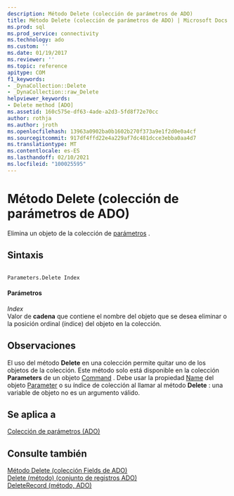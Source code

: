 ```yaml
---
description: Método Delete (colección de parámetros de ADO)
title: Método Delete (colección de parámetros de ADO) | Microsoft Docs
ms.prod: sql
ms.prod_service: connectivity
ms.technology: ado
ms.custom: ''
ms.date: 01/19/2017
ms.reviewer: ''
ms.topic: reference
apitype: COM
f1_keywords:
- _DynaCollection::Delete
- _DynaCollection::raw_Delete
helpviewer_keywords:
- Delete method [ADO]
ms.assetid: 160c575e-df63-4ade-a2d3-5fd8f72e70cc
author: rothja
ms.author: jroth
ms.openlocfilehash: 13963a0902ba0b1602b270f373a9e1f2d0e0a4cf
ms.sourcegitcommit: 917df4ffd22e4a229af7dc481dcce3ebba0aa4d7
ms.translationtype: MT
ms.contentlocale: es-ES
ms.lasthandoff: 02/10/2021
ms.locfileid: "100025595"
---
```

# <a name="delete-method-ado-parameters-collection"></a>Método Delete (colección de parámetros de ADO)
Elimina un objeto de la colección de [parámetros](../../../ado/reference/ado-api/parameters-collection-ado.md) .  
  
## <a name="syntax"></a>Sintaxis  
  
```  
  
Parameters.Delete Index  
```  
  
#### <a name="parameters"></a>Parámetros  
 *Index*  
 Valor de **cadena** que contiene el nombre del objeto que se desea eliminar o la posición ordinal (índice) del objeto en la colección.  
  
## <a name="remarks"></a>Observaciones  
 El uso del método **Delete** en una colección permite quitar uno de los objetos de la colección. Este método solo está disponible en la colección **Parameters** de un objeto [Command](../../../ado/reference/ado-api/command-object-ado.md) . Debe usar la propiedad [Name](../../../ado/reference/ado-api/name-property-ado.md) del objeto [Parameter](../../../ado/reference/ado-api/parameter-object.md) o su índice de colección al llamar al método **Delete** : una variable de objeto no es un argumento válido.  
  
## <a name="applies-to"></a>Se aplica a  
 [Colección de parámetros (ADO)](../../../ado/reference/ado-api/parameters-collection-ado.md)  
  
## <a name="see-also"></a>Consulte también  
 [Método Delete (colección Fields de ADO)](../../../ado/reference/ado-api/delete-method-ado-fields-collection.md)   
 [Delete (método) (conjunto de registros ADO)](../../../ado/reference/ado-api/delete-method-ado-recordset.md)   
 [DeleteRecord (método, ADO)](../../../ado/reference/ado-api/deleterecord-method-ado.md)
